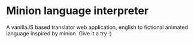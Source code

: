 # Minion language interpreter
A vanillaJS based translator web application, english to fictional animated language inspired by minion. Give it a try :)
